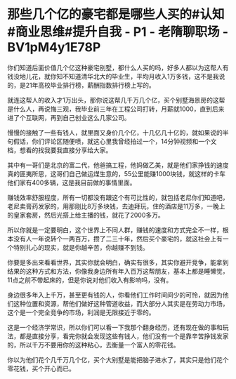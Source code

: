 # 那些几个亿的豪宅都是哪些人买的#认知#商业思维#提升自我 - P1 - 老隋聊职场 - BV1pM4y1E78P

你们知道后面价值几个亿这种豪宅别墅，都什么人买的吗，好多人都以为这帮人有钱没地儿花，就你知不知道清华北大的毕业生，平均月收入1万多钱，这不是我说的，是21年高校毕业排行榜，薪酬指数排行榜上写的。

就连这帮人的收入才1万出头，那你说这帮几千万几个亿，买个别墅海景房的这帮是什么人，再说悔三观，我毕业前三年在工程公司打转，月薪就1000，直到后来进了个互联网，再到自己创业这么几家公司。

慢慢的接触了一些有钱人，就里面又身价几个亿，十几亿几十亿的，就如果说的半句假话，你们评论区随便喷，就这心里我曾经拍过一个，14分钟视频和一个文档，想看的找我要我直接分享给大家。

其中有一哥们是北京的富二代，他爸搞工程，他妈做乙美，就是他们家挣钱的速度真的匪夷所思，这哥们自己做运煤生意的，55公里能赚1000块钱，就这样的卡车他们家有400多辆，这是我目前做的事情里面。

赚钱效率舒服程度，所有一切都没有跟这个有可比性的，就包括老尼你们知道吧，老尼卖膏药发家的，用那刚比8万多块钱，去迪拜玩，住的酒店是11万多，一晚上的皇家套房，然后光搭上给主播的钱，就花了2000多万。

所以你就是一定要明白，这个世界上不同人群，赚钱的速度和方式完全不一样，根本没有人一年说转个一两百万，攒了二三十年，然后买个豪宅的，就这社会上有一个特别扎心的现实，就是你越辛苦，你越赚不到钱。

你要是多出来看看世界，其实你就会明白，确实有很多，其实你避开竞争，能拿到结果的这种方式和方法，你像我身边所有年入百万这帮朋友，基本上都是睡懒觉，11点之前不带起床的，但是你说对他们收入有影响吗，没有。

身边很多年入上千万，甚至更有钱的人，你看他们工作时间间少的可怜，就因为他们这种位置和资源，帮他们做好这种管道收益，而大部分人其实是在劳动力市场，这个是一个完全竞争的市场，利润是无限接近于零的。

这是一个经济学常识，所以你们可以看一下我那个翻身经历，还有现在做的事和玩法，都是直接分享，看完你就会发现这些有钱人，他们没有一个是靠辛苦挣钱发家的，所以千万不要用你的这种粘心，去衡量一个富人的零花钱。

你以为他们花个几千万几个亿，买个大别墅是能把脑子进水了，其实只是他们花个零花钱，买个开心而已。
